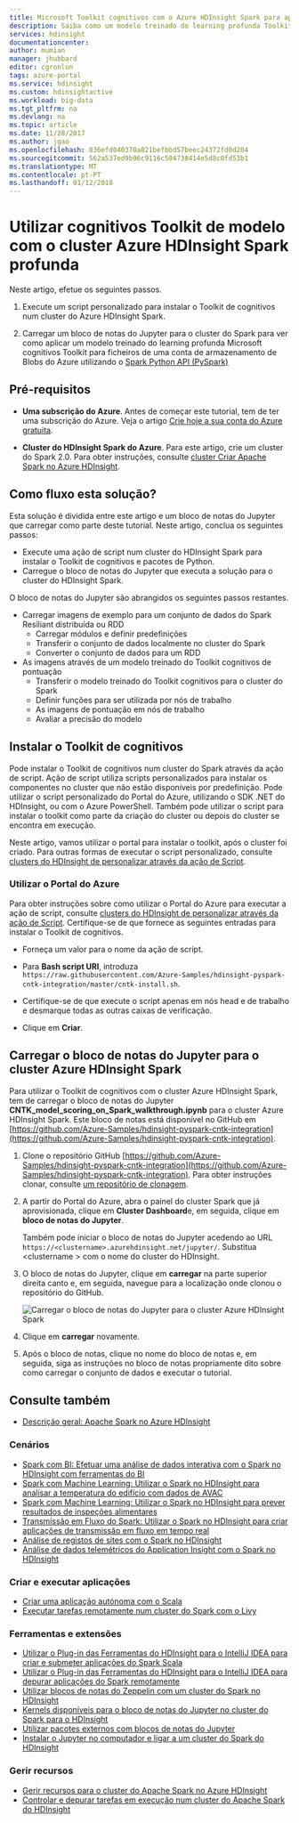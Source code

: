 ```yaml
---
title: Microsoft Toolkit cognitivos com o Azure HDInsight Spark para aprender profunda | Microsoft Docs
description: Saiba como um modelo treinado do learning profunda Toolkit cognitivos Microsoft pode ser aplicado a um conjunto de dados utilizando a API de Python do Spark num cluster Azure HDInsight Spark.
services: hdinsight
documentationcenter: 
author: mumian
manager: jhubbard
editor: cgronlun
tags: azure-portal
ms.service: hdinsight
ms.custom: hdinsightactive
ms.workload: big-data
ms.tgt_pltfrm: na
ms.devlang: na
ms.topic: article
ms.date: 11/28/2017
ms.author: jgao
ms.openlocfilehash: 036efd040370a821befbbd57beec24372fd0d204
ms.sourcegitcommit: 562a537ed9b96c9116c504738414e5d8c0fd53b1
ms.translationtype: MT
ms.contentlocale: pt-PT
ms.lasthandoff: 01/12/2018
---
```

# <a name="use-microsoft-cognitive-toolkit-deep-learning-model-with-azure-hdinsight-spark-cluster"></a>Utilizar cognitivos Toolkit de modelo com o cluster Azure HDInsight Spark profunda

Neste artigo, efetue os seguintes passos.

1. Execute um script personalizado para instalar o Toolkit de cognitivos num cluster do Azure HDInsight Spark.

2. Carregar um bloco de notas do Jupyter para o cluster do Spark para ver como aplicar um modelo treinado do learning profunda Microsoft cognitivos Toolkit para ficheiros de uma conta de armazenamento de Blobs do Azure utilizando o [Spark Python API (PySpark)](https://spark.apache.org/docs/0.9.0/python-programming-guide.html)

## <a name="prerequisites"></a>Pré-requisitos

* **Uma subscrição do Azure**. Antes de começar este tutorial, tem de ter uma subscrição do Azure. Veja o artigo [Crie hoje a sua conta do Azure gratuita](https://azure.microsoft.com/free).

* **Cluster do HDInsight Spark do Azure**. Para este artigo, crie um cluster do Spark 2.0. Para obter instruções, consulte [cluster Criar Apache Spark no Azure HDInsight](apache-spark-jupyter-spark-sql.md).

## <a name="how-does-this-solution-flow"></a>Como fluxo esta solução?

Esta solução é dividida entre este artigo e um bloco de notas do Jupyter que carregar como parte deste tutorial. Neste artigo, conclua os seguintes passos:

* Execute uma ação de script num cluster do HDInsight Spark para instalar o Toolkit de cognitivos e pacotes de Python.
* Carregue o bloco de notas do Jupyter que executa a solução para o cluster do HDInsight Spark.

O bloco de notas do Jupyter são abrangidos os seguintes passos restantes.

- Carregar imagens de exemplo para um conjunto de dados do Spark Resiliant distribuída ou RDD
   - Carregar módulos e definir predefinições
   - Transferir o conjunto de dados localmente no cluster do Spark
   - Converter o conjunto de dados para um RDD
- As imagens através de um modelo treinado do Toolkit cognitivos de pontuação
   - Transferir o modelo treinado do Toolkit cognitivos para o cluster do Spark
   - Definir funções para ser utilizada por nós de trabalho
   - As imagens de pontuação em nós de trabalho
   - Avaliar a precisão do modelo


## <a name="install-microsoft-cognitive-toolkit"></a>Instalar o Toolkit de cognitivos

Pode instalar o Toolkit de cognitivos num cluster do Spark através da ação de script. Ação de script utiliza scripts personalizados para instalar os componentes no cluster que não estão disponíveis por predefinição. Pode utilizar o script personalizado do Portal do Azure, utilizando o SDK .NET do HDInsight, ou com o Azure PowerShell. Também pode utilizar o script para instalar o toolkit como parte da criação do cluster ou depois do cluster se encontra em execução. 

Neste artigo, vamos utilizar o portal para instalar o toolkit, após o cluster foi criado. Para outras formas de executar o script personalizado, consulte [clusters do HDInsight de personalizar através da ação de Script](../hdinsight-hadoop-customize-cluster-linux.md).

### <a name="using-the-azure-portal"></a>Utilizar o Portal do Azure

Para obter instruções sobre como utilizar o Portal do Azure para executar a ação de script, consulte [clusters do HDInsight de personalizar através da ação de Script](../hdinsight-hadoop-customize-cluster-linux.md#use-a-script-action-during-cluster-creation). Certifique-se de que fornece as seguintes entradas para instalar o Toolkit de cognitivos.

* Forneça um valor para o nome da ação de script.

* Para **Bash script URI**, introduza `https://raw.githubusercontent.com/Azure-Samples/hdinsight-pyspark-cntk-integration/master/cntk-install.sh`.

* Certifique-se de que execute o script apenas em nós head e de trabalho e desmarque todas as outras caixas de verificação.

* Clique em **Criar**.

## <a name="upload-the-jupyter-notebook-to-azure-hdinsight-spark-cluster"></a>Carregar o bloco de notas do Jupyter para o cluster Azure HDInsight Spark

Para utilizar o Toolkit de cognitivos com o cluster Azure HDInsight Spark, tem de carregar o bloco de notas do Jupyter **CNTK_model_scoring_on_Spark_walkthrough.ipynb** para o cluster Azure HDInsight Spark. Este bloco de notas está disponível no GitHub em [https://github.com/Azure-Samples/hdinsight-pyspark-cntk-integration](https://github.com/Azure-Samples/hdinsight-pyspark-cntk-integration).

1. Clone o repositório GitHub [https://github.com/Azure-Samples/hdinsight-pyspark-cntk-integration](https://github.com/Azure-Samples/hdinsight-pyspark-cntk-integration). Para obter instruções clonar, consulte [um repositório de clonagem](https://help.github.com/articles/cloning-a-repository/).

2. A partir do Portal do Azure, abra o painel do cluster Spark que já aprovisionada, clique em **Cluster Dashboard**e, em seguida, clique em **bloco de notas do Jupyter**.

    Também pode iniciar o bloco de notas do Jupyter acedendo ao URL `https://<clustername>.azurehdinsight.net/jupyter/`. Substitua \<clustername > com o nome do cluster do HDInsight.

3. O bloco de notas do Jupyter, clique em **carregar** na parte superior direita canto e, em seguida, navegue para a localização onde clonou o repositório do GitHub.

    ![Carregar o bloco de notas do Jupyter para o cluster Azure HDInsight Spark](./media/apache-spark-microsoft-cognitive-toolkit/hdinsight-microsoft-cognitive-toolkit-load-jupyter-notebook.png "bloco de notas do Jupyter carregar para o cluster Azure HDInsight Spark")

4. Clique em **carregar** novamente.

5. Após o bloco de notas, clique no nome do bloco de notas e, em seguida, siga as instruções no bloco de notas propriamente dito sobre como carregar o conjunto de dados e executar o tutorial.

## <a name="see-also"></a>Consulte também
* [Descrição geral: Apache Spark no Azure HDInsight](apache-spark-overview.md)

### <a name="scenarios"></a>Cenários
* [Spark com BI: Efetuar uma análise de dados interativa com o Spark no HDInsight com ferramentas do BI](apache-spark-use-bi-tools.md)
* [Spark com Machine Learning: Utilizar o Spark no HDInsight para analisar a temperatura do edifício com dados de AVAC](apache-spark-ipython-notebook-machine-learning.md)
* [Spark com Machine Learning: Utilizar o Spark no HDInsight para prever resultados de inspeções alimentares](apache-spark-machine-learning-mllib-ipython.md)
* [Transmissão em Fluxo do Spark: Utilizar o Spark no HDInsight para criar aplicações de transmissão em fluxo em tempo real](apache-spark-eventhub-streaming.md)
* [Análise de registos de sites com o Spark no HDInsight](apache-spark-custom-library-website-log-analysis.md)
* [Análise de dados telemétricos do Application Insight com o Spark no HDInsight](apache-spark-analyze-application-insight-logs.md)

### <a name="create-and-run-applications"></a>Criar e executar aplicações
* [Criar uma aplicação autónoma com o Scala](apache-spark-create-standalone-application.md)
* [Executar tarefas remotamente num cluster do Spark com o Livy](apache-spark-livy-rest-interface.md)

### <a name="tools-and-extensions"></a>Ferramentas e extensões
* [Utilizar o Plug-in das Ferramentas do HDInsight para o IntelliJ IDEA para criar e submeter aplicações do Spark Scala](apache-spark-intellij-tool-plugin.md)
* [Utilizar o Plug-in das Ferramentas do HDInsight para o IntelliJ IDEA para depurar aplicações do Spark remotamente](apache-spark-intellij-tool-plugin-debug-jobs-remotely.md)
* [Utilizar blocos de notas do Zeppelin com um cluster do Spark no HDInsight](apache-spark-zeppelin-notebook.md)
* [Kernels disponíveis para o bloco de notas do Jupyter no cluster do Spark para o HDInsight](apache-spark-jupyter-notebook-kernels.md)
* [Utilizar pacotes externos com blocos de notas do Jupyter](apache-spark-jupyter-notebook-use-external-packages.md)
* [Instalar o Jupyter no computador e ligar a um cluster do Spark do HDInsight](apache-spark-jupyter-notebook-install-locally.md)

### <a name="manage-resources"></a>Gerir recursos
* [Gerir recursos para o cluster do Apache Spark no Azure HDInsight](apache-spark-resource-manager.md)
* [Controlar e depurar tarefas em execução num cluster do Apache Spark do HDInsight](apache-spark-job-debugging.md)

[hdinsight-versions]: hdinsight-component-versioning.md
[hdinsight-upload-data]: hdinsight-upload-data.md
[hdinsight-storage]: hdinsight-hadoop-use-blob-storage.md

[azure-purchase-options]: http://azure.microsoft.com/pricing/purchase-options/
[azure-member-offers]: http://azure.microsoft.com/pricing/member-offers/
[azure-free-trial]: http://azure.microsoft.com/pricing/free-trial/
[azure-create-storageaccount]:../../storage/common/storage-create-storage-account.md
